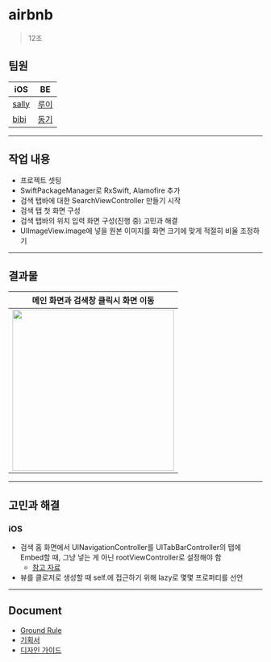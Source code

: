 # airbnb
> 12조

## 팀원

|iOS|BE|
|---|---|
|[sally](https://github.com/sally4405)|[루이](https://github.com/Louie-03)|
|[bibi](https://github.com/bibi6666667)|[동기](https://github.com/donggi-lee-bit)|

---

## 작업 내용

- 프로젝트 셋팅 
- SwiftPackageManager로 RxSwift, Alamofire 추가 
- 검색 탭바에 대한 SearchViewController 만들기 시작 
- 검색 탭 첫 화면 구성 
- 검색 탭바의 위치 입력 화면 구성(진행 중) 고민과 해결 
- UIImageView.image에 넣을 원본 이미지를 화면 크기에 맞게 적절히 비율 조정하기 

---

## 결과물

|메인 화면과 검색창 클릭시 화면 이동|
|---|
|<img width="320" src="https://user-images.githubusercontent.com/45891045/170199865-44ca1b6c-a58e-4a63-81ab-d301cf4ea20b.gif">|

---

## 고민과 해결

### iOS
- 검색 홈 화면에서 UINavigationController를 UITabBarController의 탭에 Embed할 때, 그냥 넣는 게 아닌  rootViewController로 설정해야 함
  - [참고 자료](https://stackoverflow.com/questions/43961766/uinavigationcontroller-and-tabbarcontroller-programmatically-no-storyboards)
- 뷰를 클로저로 생성할 때 self.에 접근하기 위해 lazy로 몇몇 프로퍼티를 선언

---

## Document
- [Ground Rule](https://github.com/sally4405/airbnb/wiki/Ground-Rule)
- [기획서](https://www.figma.com/proto/inTClwuq2Hr7E33JPIMKza/%EB%AA%A8%EB%B0%94%EC%9D%BC_%EC%88%99%EC%86%8C%EC%98%88%EC%95%BD%EC%84%9C%EB%B9%84%EC%8A%A4?page-id=56%3A1424&node-id=56%3A1972&viewport=25%2C336%2C0.03&scaling=contain)
- [디자인 가이드](https://www.figma.com/file/inTClwuq2Hr7E33JPIMKza/%EB%AA%A8%EB%B0%94%EC%9D%BC_%EC%88%99%EC%86%8C%EC%98%88%EC%95%BD%EC%84%9C%EB%B9%84%EC%8A%A4?node-id=56%3A2206)

